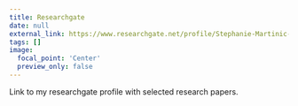 ```yaml
---
title: Researchgate
date: null
external_link: https://www.researchgate.net/profile/Stephanie-Martinic-Caneo
tags: []
image:
  focal_point: 'Center'
  preview_only: false
---
```

Link to my researchgate profile with selected research papers.
